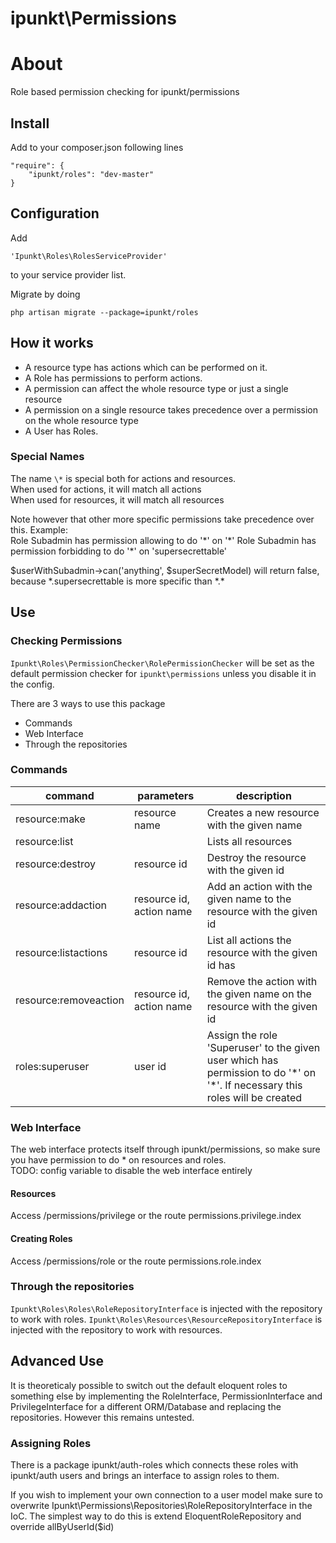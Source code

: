 ipunkt\Permissions
==================

# About

Role based permission checking for ipunkt/permissions

## Install

Add to your composer.json following lines

	"require": {
		"ipunkt/roles": "dev-master"
	}

## Configuration

Add 

    'Ipunkt\Roles\RolesServiceProvider'
    
to your service provider list.

Migrate by doing

    php artisan migrate --package=ipunkt/roles

## How it works

- A resource type has actions which can be performed on it.
- A Role has permissions to perform actions.
- A permission can affect the whole resource type or just a single resource
- A permission on a single resource takes precedence over a permission on the whole resource type
- A User has Roles.

### Special Names

The name `\*` is special both for actions and resources.  
When used for actions, it will match all actions  
When used for resources, it will match all resources  

Note however that other more specific permissions take precedence over this.
Example:  
Role Subadmin has permission allowing to do '\*' on '\*'
Role Subadmin has permission forbidding to do '\*' on 'supersecrettable'

$userWithSubadmin->can('anything', $superSecretModel) will return false, because \*.supersecrettable is more specific than \*.\*

## Use

### Checking Permissions
`Ipunkt\Roles\PermissionChecker\RolePermissionChecker` will be set as the default permission checker for `ipunkt\permissions`
unless you disable it in the config.

There are 3 ways to use this package

- Commands
- Web Interface
- Through the repositories

### Commands

command                 | parameters                    | description
------------------------|-------------------------------|------------
resource:make           | resource name                 | Creates a new resource with the given name
resource:list           |                               | Lists all resources
resource:destroy        | resource id                   | Destroy the resource with the given id
resource:addaction      | resource id, action name      | Add an action with the given name to the resource with the given id
resource:listactions    | resource id                   | List all actions the resource with the given id has
resource:removeaction   | resource id, action name      | Remove the action with the given name on the resource with the given id
roles:superuser         | user id                       | Assign the role 'Superuser' to the given user which has permission to do '\*' on '\*'. If necessary this roles will be created

### Web Interface

The web interface protects itself through ipunkt/permissions, so make sure you have permission to do \* on resources and roles.  
TODO: config variable to disable the web interface entirely

#### Resources
Access /permissions/privilege or the route permissions.privilege.index

#### Creating Roles
Access /permissions/role or the route permissions.role.index

### Through the repositories
`Ipunkt\Roles\Roles\RoleRepositoryInterface` is injected with the repository to work with roles.
`Ipunkt\Roles\Resources\ResourceRepositoryInterface` is injected with the repository to work with resources.

## Advanced Use
It is theoreticaly possible to switch out the default eloquent roles to something else by implementing the RoleInterface,
PermissionInterface and PrivilegeInterface for a different ORM/Database and replacing the repositories. However this remains
untested.

### Assigning Roles
There is a package ipunkt/auth-roles which connects these roles with ipunkt/auth users and brings an interface to
assign roles to them.

If you wish to implement your own connection to a user model make sure to overwrite
Ipunkt\Permissions\Repositories\RoleRepositoryInterface in the IoC.
The simplest way to do this is extend EloquentRoleRepository and override allByUserId($id)

